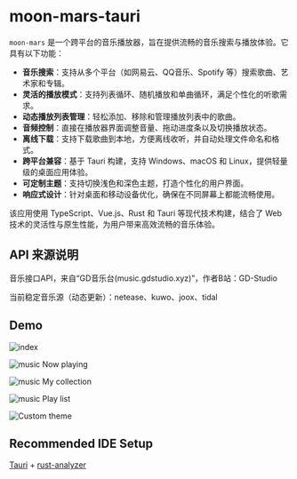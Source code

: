 # moon-mars-tauri
`moon-mars` 是一个跨平台的音乐播放器，旨在提供流畅的音乐搜索与播放体验。它具有以下功能：

- **音乐搜索**：支持从多个平台（如网易云、QQ音乐、Spotify 等）搜索歌曲、艺术家和专辑。
- **灵活的播放模式**：支持列表循环、随机播放和单曲循环，满足个性化的听歌需求。
- **动态播放列表管理**：轻松添加、移除和管理播放列表中的歌曲。
- **音频控制**：直接在播放器界面调整音量、拖动进度条以及切换播放状态。
- **离线下载**：支持下载歌曲到本地，方便离线收听，并自动处理文件命名和格式。
- **跨平台兼容**：基于 Tauri 构建，支持 Windows、macOS 和 Linux，提供轻量级的桌面应用体验。
- **可定制主题**：支持切换浅色和深色主题，打造个性化的用户界面。
- **响应式设计**：针对桌面和移动设备优化，确保在不同屏幕上都能流畅使用。

该应用使用 TypeScript、Vue.js、Rust 和 Tauri 等现代技术构建，结合了 Web 技术的灵活性与原生性能，为用户带来高效流畅的音乐体验。

## API 来源说明
音乐接口API，来自“GD音乐台(music.gdstudio.xyz)”，作者B站：GD-Studio

当前稳定音乐源（动态更新）：netease、kuwo、joox、tidal

## Demo

![index](https://github.com/faluoys/moon-mars-tauri/blob/main/demo/index.png?raw=true)

![music Now playing](https://github.com/faluoys/moon-mars-tauri/blob/main/demo/NowPlaying.png?raw=true)

![music My collection](https://github.com/faluoys/moon-mars-tauri/blob/main/demo/MyCollection.png?raw=true)

[//]: # (![music Play history]&#40;https://github.com/faluoys/moon-mars-tauri/blob/main/demo/PlayHistory.png?raw=true&#41;)

![music Play list](https://github.com/faluoys/moon-mars-tauri/blob/main/demo/PlayList.png?raw=true)

![Custom theme](https://github.com/faluoys/moon-mars-tauri/blob/main/demo/CustomTheme.png?raw=true)

## Recommended IDE Setup

[Tauri](https://marketplace.visualstudio.com/items?itemName=tauri-apps.tauri-vscode) + [rust-analyzer](https://marketplace.visualstudio.com/items?itemName=rust-lang.rust-analyzer)

